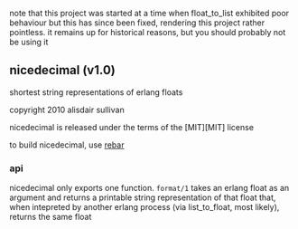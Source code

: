 note that this project was started at a time when float_to_list exhibited poor behaviour but this has since been fixed, rendering this project rather pointless. it remains up for historical reasons, but you should probably not be using it


## nicedecimal (v1.0) ##

shortest string representations of erlang floats

copyright 2010 alisdair sullivan

nicedecimal is released under the terms of the [MIT][MIT] license

to build nicedecimal, use [rebar][rebar]


### api ###

nicedecimal only exports one function. `format/1` takes an erlang float as an argument and returns a printable string representation of that float that, when intepreted by another erlang process (via list_to_float, most likely), returns the same float

[rebar]: https://github.com/basho/rebar